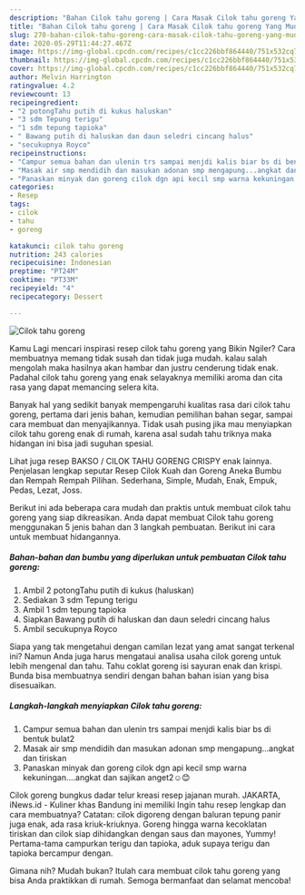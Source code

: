 ```yaml
---
description: "Bahan Cilok tahu goreng | Cara Masak Cilok tahu goreng Yang Mudah Dan Praktis"
title: "Bahan Cilok tahu goreng | Cara Masak Cilok tahu goreng Yang Mudah Dan Praktis"
slug: 270-bahan-cilok-tahu-goreng-cara-masak-cilok-tahu-goreng-yang-mudah-dan-praktis
date: 2020-05-29T11:44:27.467Z
image: https://img-global.cpcdn.com/recipes/c1cc226bbf864440/751x532cq70/cilok-tahu-goreng-foto-resep-utama.jpg
thumbnail: https://img-global.cpcdn.com/recipes/c1cc226bbf864440/751x532cq70/cilok-tahu-goreng-foto-resep-utama.jpg
cover: https://img-global.cpcdn.com/recipes/c1cc226bbf864440/751x532cq70/cilok-tahu-goreng-foto-resep-utama.jpg
author: Melvin Harrington
ratingvalue: 4.2
reviewcount: 13
recipeingredient:
- "2 potongTahu putih di kukus haluskan"
- "3 sdm Tepung terigu"
- "1 sdm tepung tapioka"
- " Bawang putih di haluskan dan daun seledri cincang halus"
- "secukupnya Royco"
recipeinstructions:
- "Campur semua bahan dan ulenin trs sampai menjdi kalis biar bs di bentuk bulat2"
- "Masak air smp mendidih dan masukan adonan smp mengapung...angkat dan tiriskan"
- "Panaskan minyak dan goreng cilok dgn api kecil smp warna kekuningan....angkat dan sajikan anget2☺😊"
categories:
- Resep
tags:
- cilok
- tahu
- goreng

katakunci: cilok tahu goreng 
nutrition: 243 calories
recipecuisine: Indonesian
preptime: "PT24M"
cooktime: "PT33M"
recipeyield: "4"
recipecategory: Dessert

---
```



![Cilok tahu goreng](https://img-global.cpcdn.com/recipes/c1cc226bbf864440/751x532cq70/cilok-tahu-goreng-foto-resep-utama.jpg)

Kamu Lagi mencari inspirasi resep cilok tahu goreng yang Bikin Ngiler? Cara membuatnya memang tidak susah dan tidak juga mudah. kalau salah mengolah maka hasilnya akan hambar dan justru cenderung tidak enak. Padahal cilok tahu goreng yang enak selayaknya memiliki aroma dan cita rasa yang dapat memancing selera kita.

Banyak hal yang sedikit banyak mempengaruhi kualitas rasa dari cilok tahu goreng, pertama dari jenis bahan, kemudian pemilihan bahan segar, sampai cara membuat dan menyajikannya. Tidak usah pusing jika mau menyiapkan cilok tahu goreng enak di rumah, karena asal sudah tahu triknya maka hidangan ini bisa jadi suguhan spesial.

Lihat juga resep BAKSO / CILOK TAHU GORENG CRISPY enak lainnya. Penjelasan lengkap seputar Resep Cilok Kuah dan Goreng Aneka Bumbu dan Rempah Rempah Pilihan. Sederhana, Simple, Mudah, Enak, Empuk, Pedas, Lezat, Joss.


Berikut ini ada beberapa cara mudah dan praktis untuk membuat cilok tahu goreng yang siap dikreasikan. Anda dapat membuat Cilok tahu goreng menggunakan 5 jenis bahan dan 3 langkah pembuatan. Berikut ini cara untuk membuat hidangannya.

<!--inarticleads1-->

##### Bahan-bahan dan bumbu yang diperlukan untuk pembuatan Cilok tahu goreng:

1. Ambil 2 potongTahu putih di kukus (haluskan)
1. Sediakan 3 sdm Tepung terigu
1. Ambil 1 sdm tepung tapioka
1. Siapkan  Bawang putih di haluskan dan daun seledri cincang halus
1. Ambil secukupnya Royco


Siapa yang tak mengetahui dengan camilan lezat yang amat sangat terkenal ini? Namun Anda juga harus mengataui analisa usaha cilok goreng untuk lebih mengenal dan tahu. Tahu coklat goreng isi sayuran enak dan krispi. Bunda bisa membuatnya sendiri dengan bahan bahan isian yang bisa disesuaikan. 

<!--inarticleads2-->

##### Langkah-langkah menyiapkan Cilok tahu goreng:

1. Campur semua bahan dan ulenin trs sampai menjdi kalis biar bs di bentuk bulat2
1. Masak air smp mendidih dan masukan adonan smp mengapung...angkat dan tiriskan
1. Panaskan minyak dan goreng cilok dgn api kecil smp warna kekuningan....angkat dan sajikan anget2☺😊


Cilok goreng bungkus dadar telur kreasi resep jajanan murah. JAKARTA, iNews.id - Kuliner khas Bandung ini memiliki Ingin tahu resep lengkap dan cara membuatnya? Catatan: cilok digoreng dengan baluran tepung panir juga enak, ada rasa kriuk-kriuknya. Goreng hingga warna kecoklatan tiriskan dan cilok siap dihidangkan dengan saus dan mayones, Yummy! Pertama-tama campurkan terigu dan tapioka, aduk supaya terigu dan tapioka bercampur dengan. 

Gimana nih? Mudah bukan? Itulah cara membuat cilok tahu goreng yang bisa Anda praktikkan di rumah. Semoga bermanfaat dan selamat mencoba!

